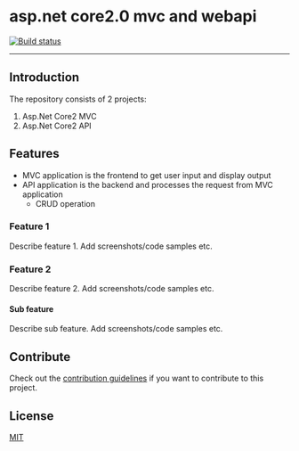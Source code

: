 # asp.net core2.0 mvc and webapi 

<!-- Replace this badge with your own-->
[![Build status](https://ci.appveyor.com/api/projects/status/j9823ktd57qisa7s/branch/master?svg=true)](https://ci.appveyor.com/project/AJEETX/asp-net-core2/branch/master)

---------------------------------------

## Introduction 

The repository consists of 2 projects:
1) Asp.Net Core2 MVC
2) Asp.Net Core2 API 

## Features

- MVC application is the frontend to get user input and display output
- API application is the backend and processes the request from MVC application
  - CRUD operation

### Feature 1
Describe feature 1. Add screenshots/code samples etc.

### Feature 2
Describe feature 2. Add screenshots/code samples etc.

#### Sub feature
Describe sub feature. Add screenshots/code samples etc.

## Contribute
Check out the [contribution guidelines](CONTRIBUTING.md)
if you want to contribute to this project.


## License
[MIT](LICENSE)
